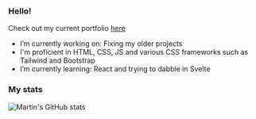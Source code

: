 <!--
**MartinP3/MartinP3** is a ✨ _special_ ✨ repository because its `README.md` (this file) appears on your GitHub profile.

Here are some ideas to get you started:

- 👯 I’m looking to collaborate on nothing atm
- 🤔 I’m looking for help with javascript ig?
- 💬 Ask me about ...
- 📫 How to reach me: ...
- 😄 Pronouns: ...
- ⚡ Fun fact: ...
-->
### Hello!

Check out my current portfolio [here](https://martinp3-portfolio.netlify.app/)

- I’m currently working on: Fixing my older projects
- I'm proficient in HTML, CSS, JS and various CSS frameworks such as Tailwind and Bootstrap
- I’m currently learning: React and trying to dabble in Svelte

### My stats
![Martin's GitHub stats](https://github-readme-stats.vercel.app/api?username=MartinP3&show_icons=true&theme=radical)
